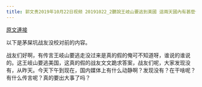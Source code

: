 ```yaml
---
title: 郭文贵2019年10月22日视频 20191022_2聽說王岐山要逃到美國 這兩天國內有甚麼傳言啊?
---
```


[原文連接](https://gnews.org/ThreadView/53479079)

以下是茅屎坑战友没校对前的内容。

  战友们好啊，有传言王岐山要逃走没过来是真的假的俺可不知道呀，谁说的谁说的。这王岐山要逃美国，这真的假的战友文文跪求答案，战友们呢，大家发现没有，从昨天。今天下午到现在，国内媒体上有什么动静啊？发现没有？在干啥呢？有什么传言呢？真的要出大事了吗？

